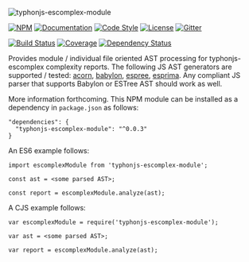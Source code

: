 ![typhonjs-escomplex-module](https://i.imgur.com/xsQDVG1.png)

[![NPM](https://img.shields.io/npm/v/typhonjs-escomplex-module.svg?label=npm)](https://www.npmjs.com/package/typhonjs-escomplex-module)
[![Documentation](http://docs.typhonjs.io/typhonjs-node-escomplex/typhonjs-escomplex-module/badge.svg)](http://docs.typhonjs.io/typhonjs-node-escomplex/typhonjs-escomplex-module/)
[![Code Style](https://img.shields.io/badge/code%20style-allman-yellowgreen.svg?style=flat)](https://en.wikipedia.org/wiki/Indent_style#Allman_style)
[![License](https://img.shields.io/badge/license-MPLv2-yellowgreen.svg?style=flat)](https://github.com/typhonjs-node-escomplex/typhonjs-escomplex-module/blob/master/LICENSE)
[![Gitter](https://img.shields.io/gitter/room/typhonjs/TyphonJS.svg)](https://gitter.im/typhonjs/TyphonJS)

[![Build Status](https://travis-ci.org/typhonjs-node-escomplex/typhonjs-escomplex-module.svg?branch=master)](https://travis-ci.org/typhonjs-node-escomplex/typhonjs-escomplex-module)
[![Coverage](https://img.shields.io/codecov/c/github/typhonjs-node-escomplex/typhonjs-escomplex-module.svg)](https://codecov.io/github/typhonjs-node-escomplex/typhonjs-escomplex-module)
[![Dependency Status](https://www.versioneye.com/user/projects/575ddc4a7757a00034dc5438/badge.svg?style=flat)](https://www.versioneye.com/user/projects/575ddc4a7757a00034dc5438)

Provides module / individual file oriented AST processing for typhonjs-escomplex complexity reports. The following JS AST generators are supported / tested: [acorn](https://www.npmjs.com/package/acorn), [babylon](https://www.npmjs.com/package/babylon), [espree](https://www.npmjs.com/package/espree), [esprima](https://www.npmjs.com/package/esprima). Any compliant JS parser that supports Babylon or ESTree AST should work as well. 

More information forthcoming. This NPM module can be installed as a dependency in `package.json` as follows:
```
"dependencies": {
  "typhonjs-escomplex-module": "^0.0.3"
}
```

An ES6 example follows:
```
import escomplexModule from 'typhonjs-escomplex-module';

const ast = <some parsed AST>;

const report = escomplexModule.analyze(ast);
```


A CJS example follows:
```
var escomplexModule = require('typhonjs-escomplex-module');

var ast = <some parsed AST>;

var report = escomplexModule.analyze(ast);
```
